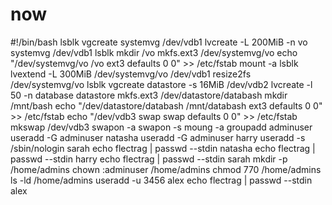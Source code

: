 # now
#!/bin/bash
lsblk
vgcreate systemvg /dev/vdb1
lvcreate -L 200MiB -n vo systemvg /dev/vdb1
lsblk
mkdir /vo
mkfs.ext3 /dev/systemvg/vo
echo "/dev/systemvg/vo /vo ext3 defaults 0  0" >> /etc/fstab
mount -a
lsblk
lvextend -L 300MiB /dev/systemvg/vo /dev/vdb1
resize2fs /dev/systemvg/vo
lsblk
vgcreate datastore -s 16MiB /dev/vdb2
lvcreate -l 50 -n database datastore
mkfs.ext3 /dev/datastore/databash
mkdir /mnt/bash
echo "/dev/datastore/databash  /mnt/databash  ext3 defaults 0  0" >> /etc/fstab
echo "/dev/vdb3  swap  swap  defaults 0  0" >> /etc/fstab
mkswap /dev/vdb3
swapon -a
swapon -s
moung -a
groupadd adminuser
useradd -G adminuser natasha
useradd -G adminuser harry
useradd -s /sbin/nologin sarah
echo flectrag | passwd --stdin natasha
echo flectrag | passwd --stdin harry
echo flectrag | passwd --stdin sarah
mkdir -p /home/admins
chown :adminuser /home/admins
chmod 770 /home/admins
ls -ld /home/admins
useradd -u 3456 alex
echo flectrag | passwd --stdin alex
